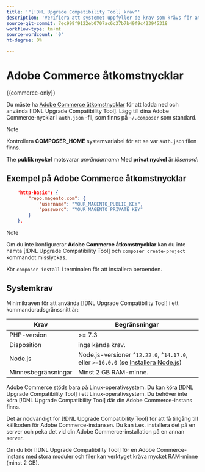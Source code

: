 ```yaml
---
title: '"[!DNL Upgrade Compatibility Tool] krav"'
description: 'Verifiera att systemet uppfyller de krav som krävs för att köra [!DNL Upgrade Compatibility Tool] i ett kommandoradsgränssnitt för ditt Adobe Commerce-projekt. '
source-git-commit: 7ec999f9122eb0707ac6c37b7b49f9c423945318
workflow-type: tm+mt
source-wordcount: '0'
ht-degree: 0%

---
```



# Adobe Commerce åtkomstnycklar

{{commerce-only}}

Du måste ha [Adobe Commerce åtkomstnycklar](https://devdocs.magento.com/marketplace/sellers/profile-information.html#access-keys) för att ladda ned och använda [!DNL Upgrade Compatibility Tool]. Lägg till dina Adobe Commerce-nycklar i `auth.json` -fil, som finns på `~/.composer` som standard.

>[!NOTE]
>
>Kontrollera **COMPOSER_HOME** systemvariabel för att se var `auth.json` filen finns.

The **publik nyckel** motsvarar _användarnamn_ Med **privat nyckel** är _lösenord_:

## Exempel på Adobe Commerce åtkomstnycklar

```json
    "http-basic": {
        "repo.magento.com": {
            "username": "YOUR_MAGENTO_PUBLIC_KEY",
            "password": "YOUR_MAGENTO_PRIVATE_KEY"
        }
    },
```

>[!NOTE]
>
> Om du inte konfigurerar **Adobe Commerce åtkomstnycklar** kan du inte hämta [!DNL Upgrade Compatibility Tool] och `composer create-project` kommandot misslyckas.

Kör `composer install` i terminalen för att installera beroenden.

## Systemkrav

Minimikraven för att använda [!DNL Upgrade Compatibility Tool] i ett kommandoradsgränssnitt är:

| **Krav** | **Begränsningar** |
|----------------|-----------------|
| PHP-version | >= 7.3 |
| Disposition | inga kända krav. |
| Node.js | Node.js-versioner `^12.22.0`, `^14.17.0`, eller `>=16.0.0` (se [Installera Node.js](https://nodejs.dev/learn/how-to-install-nodejs)) |
| Minnesbegränsningar | Minst 2 GB RAM-minne. |

Adobe Commerce stöds bara på Linux-operativsystem. Du kan köra [!DNL Upgrade Compatibility Tool] i ett Linux-operativsystem. Du behöver inte köra [!DNL Upgrade Compatibility Tool] där din Adobe Commerce-instans finns.

Det är nödvändigt för [!DNL Upgrade Compatibility Tool] för att få tillgång till källkoden för Adobe Commerce-instansen. Du kan t.ex. installera det på en server och peka det vid din Adobe Commerce-installation på en annan server.

Om du kör [!DNL Upgrade Compatibility Tool] för en Adobe Commerce-instans med stora moduler och filer kan verktyget kräva mycket RAM-minne (minst 2 GB).

